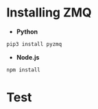 # Installing ZMQ

- **Python**

```bash
pip3 install pyzmq
```

- **Node.js**

```bash
npm install
```

# Test

